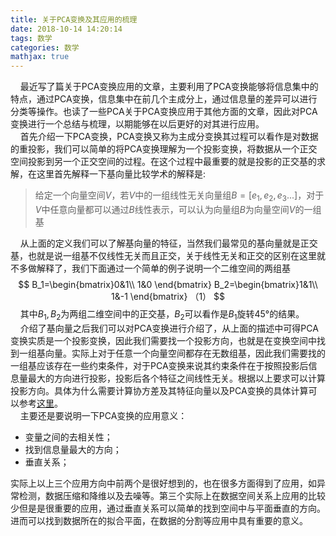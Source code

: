 ```yaml
---
title: 关于PCA变换及其应用的梳理
date: 2018-10-14 14:20:14
tags: 数学
categories: 数学
mathjax: true
---
```

&nbsp;&nbsp;&nbsp;&nbsp;最近写了篇关于PCA变换应用的文章，主要利用了PCA变换能够将信息集中的特点，通过PCA变换，信息集中在前几个主成分上，通过信息量的差异可以进行分类等操作。也读了一些PCA关于PCA变换应用于其他方面的文章，因此对PCA变换进行一个总结与梳理，以期能够在以后更好的对其进行应用。  
&nbsp;&nbsp;&nbsp;&nbsp;首先介绍一下PCA变换，PCA变换又称为主成分变换其过程可以看作是对数据的重投影，我们可以简单的将PCA变换理解为一个投影变换，将数据从一个正交空间投影到另一个正交空间的过程。在这个过程中最重要的就是投影的正交基的求解，在这里首先解释一下基向量比较学术的解释是:
> 给定一个向量空间$V$，若$V$中的一组线性无关向量组$B=[e_1,e_2,e_3...]$，对于$V$中任意向量都可以通过$B$线性表示，可以认为向量组$B$为向量空间$V$的一组基

&nbsp;&nbsp;&nbsp;&nbsp;从上面的定义我们可以了解基向量的特征，当然我们最常见的基向量就是正交基，也就是说一组基不仅线性无关而且正交，关于线性无关和正交的区别在这里就不多做解释了，我们下面通过一个简单的例子说明一个二维空间的两组基
$$
B_1=\begin{bmatrix}0&1\\
1&0
\end{bmatrix}
B_2=\begin{bmatrix}1&1\\
1&-1
\end{bmatrix} （1）
$$
&nbsp;&nbsp;&nbsp;&nbsp;其中$B_1,B_2$为两组二维空间中的正交基，$B_2$可以看作是$B_1$旋转45°的结果。  
&nbsp;&nbsp;&nbsp;&nbsp;介绍了基向量之后我们可以对PCA变换进行介绍了，从上面的描述中可得PCA变换实质是一个投影变换，因此我们需要找一个投影方向，也就是在变换空间中找到一组基向量。实际上对于任意一个向量空间都存在无数组基，因此我们需要找的一组基应该存在一些约束条件，对于PCA变换来说其约束条件在于<font face="黑体">按照投影后信息量最大的方向进行投影，投影后各个特征之间线性无关。</font>根据以上要求可以计算投影方向。具体为什么需要计算协方差及其特征向量以及PCA变换的具体计算可以参考[这里](https://www.cnblogs.com/dengdan890730/p/5495078.html)。  
&nbsp;&nbsp;&nbsp;&nbsp;主要还是要说明一下PCA变换的应用意义：
* 变量之间的去相关性；
* 找到信息量最大的方向；
* 垂直关系；

实际上以上三个应用方向中前两个是很好想到的，也在很多方面得到了应用，如异常检测，数据压缩和降维以及去噪等。第三个实际上在数据空间关系上应用的比较少但是是很重要的应用，通过垂直关系可以简单的找到空间中与平面垂直的方向。进而可以找到数据所在的拟合平面，在数据的分割等应用中具有重要的意义。